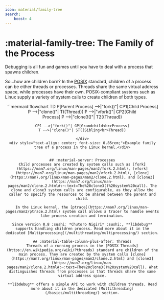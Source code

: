 ```yaml
---
icon: material/family-tree
search:
    boost: 4
---
```

# :material-family-tree: The Family of the Process
Debugging is all fun and games until you have to deal with a process that spawns children. 

So...how are children born? In the [POSIX](https://en.wikipedia.org/wiki/POSIX) standard, children of a process can be either threads or processes. Threads share the same virtual address space, while processes have their own. POSIX-compliant systems such as Linux supply a variety of system calls to create children of both types.

<div align="center">
```mermaid
flowchart TD
    P[Parent Process] -->|"fork()"| CP1[Child Process]
    P -->|"clone()"| T((Thread))
    P -->|"vfork()"| CP2[Child<br>Process]
    P -->|"clone3()"| T2((Thread))
    
    CP1 -->|"fork()"| GP[Grandchild<br>Process]
    T -->|"clone()"| ST((Sibling<br>Thread))
```
</div>
<div style="text-align: center; font-size: 0.85rem;">Example family tree of a process in the Linux kernel.</div>


## :material-server: Processes
Child processes are created by system calls such as [fork](https://man7.org/linux/man-pages/man2/fork.2.html), [vfork](https://man7.org/linux/man-pages/man2/vfork.2.html), [clone](https://man7.org/linux/man-pages/man2/clone.2.html), and [clone3](https://man7.org/linux/man-pages/man2/clone.2.html#:~:text=The%20clone3()%20system%20call). The clone and clone3 system calls are configurable, as they allow the caller to specify the resources to be shared between the parent and child.

In the Linux kernel, the [ptrace](https://man7.org/linux/man-pages/man2/ptrace.2.html) system call allows a tracer to handle events like process creation and termination.

Since version 0.8 :sushi: *Chutoro Nigiri* :sushi:, **libdebug** supports handling children process. Read more about it in the dedicated [Multiprocessing](/multithreading/multiprocessing/) section.

## :material-table-column-plus-after: Threads
Threads of a running process in the [POSIX Threads](https://en.wikipedia.org/wiki/Pthreads) standard are children of the main process. They are created by the system calls [clone](https://man7.org/linux/man-pages/man2/clone.2.html) and [clone3](https://man7.org/linux/man-pages/man2/clone.2.html#:~:text=The%20clone3()%20system%20call). What distinguishes threads from processes is that threads share the same virtual address space.

**libdebug** offers a simple API to work with children threads. Read more about it in the dedicated [Multithreading](/basics/multithreading/) section.